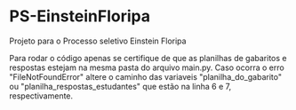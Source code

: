 # PS-EinsteinFloripa

Projeto para o Processo seletivo Einstein Floripa

Para rodar o código apenas se certifique de que as planilhas de gabaritos e respostas estejam na mesma pasta do arquivo main.py.
Caso ocorra o erro "FileNotFoundError" altere o caminho das variaveis "planilha_do_gabarito" ou "planilha_respostas_estudantes" que estão na linha 6 e 7, respectivamente.
